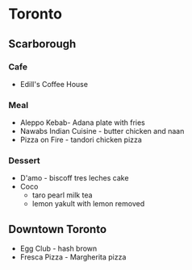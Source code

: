 # Toronto

## Scarborough

### Cafe

- Edill's Coffee House

### Meal

- Aleppo Kebab- Adana plate with fries
- Nawabs Indian Cuisine - butter chicken and naan
- Pizza on Fire - tandori chicken pizza

### Dessert

- D'amo - biscoff tres leches cake
- Coco
  - taro pearl milk tea
  - lemon yakult with lemon removed

## Downtown Toronto

- Egg Club - hash brown
- Fresca Pizza - Margherita pizza
